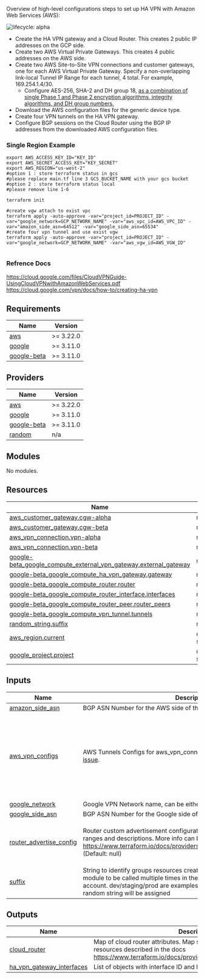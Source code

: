 Overview of high-level configurations steps to set up HA VPN with Amazon Web Services (AWS):

![lifecycle: alpha](https://img.shields.io/badge/lifecycle-alpha-a0c3d2.svg)
* Create the HA VPN gateway and a Cloud Router. This creates 2 public IP addresses on the GCP side.
* Create two AWS Virtual Private Gateways. This creates 4 public addresses on the AWS side.
* Create two AWS Site-to-Site VPN connections and customer gateways, one for each AWS Virtual Private Gateway. Specify a non-overlapping link-local Tunnel IP Range for each tunnel, 4 total. For example, 169.254.1.4/30.
  * Configure AES-256, SHA-2 and DH group 18, [as a combination of single Phase 1 and Phase 2 encryption algorithms, integrity algorithms, and DH group numbers.](https://cloud.google.com/network-connectivity/docs/vpn/how-to/creating-ha-vpn)
* Download the AWS configuration files for the generic device type.
* Create four VPN tunnels on the HA VPN gateway.
* Configure BGP sessions on the Cloud Router using the BGP IP addresses from the downloaded AWS configuration files.

### Single Region Example
```hcl
export AWS_ACCESS_KEY_ID="KEY_ID"
export AWS_SECRET_ACCESS_KEY="KEY_SECRET"
export AWS_REGION="us-west-2"
#option 1 : store terraform status in gcs         
#please replace main.tf line 3 GCS_BUCKET_NAME with your gcs bucket 
#option 2 : store terraform status local 
#please remove line 1-6         

terraform init
        
#create vgw attach to exist vpc
terraform apply -auto-approve -var="project_id=PROJECT_ID" -var="google_network=GCP_NETWORK_NAME" -var="aws_vpc_id=AWS_VPC_ID" -var="amazon_side_asn=64512" -var="google_side_asn=65534"
#create four vpn tunnel and use exist vgw        
terraform apply -auto-approve -var="project_id=PROJECT_ID" -var="google_network=GCP_NETWORK_NAME" -var="aws_vgw_id=AWS_VGW_ID"


```

### Refrence Docs
https://cloud.google.com/files/CloudVPNGuide-UsingCloudVPNwithAmazonWebServices.pdf
https://cloud.google.com/vpn/docs/how-to/creating-ha-vpn

## Requirements

| Name | Version |
|------|---------|
| <a name="requirement_aws"></a> [aws](#requirement\_aws) | >= 3.22.0 |
| <a name="requirement_google"></a> [google](#requirement\_google) | >= 3.11.0 |
| <a name="requirement_google-beta"></a> [google-beta](#requirement\_google-beta) | >= 3.11.0 |

## Providers

| Name | Version |
|------|---------|
| <a name="provider_aws"></a> [aws](#provider\_aws) | >= 3.22.0 |
| <a name="provider_google"></a> [google](#provider\_google) | >= 3.11.0 |
| <a name="provider_google-beta"></a> [google-beta](#provider\_google-beta) | >= 3.11.0 |
| <a name="provider_random"></a> [random](#provider\_random) | n/a |

## Modules

No modules.

## Resources

| Name | Type |
|------|------|
| [aws_customer_gateway.cgw-alpha](https://registry.terraform.io/providers/hashicorp/aws/latest/docs/resources/customer_gateway) | resource |
| [aws_customer_gateway.cgw-beta](https://registry.terraform.io/providers/hashicorp/aws/latest/docs/resources/customer_gateway) | resource |
| [aws_vpn_connection.vpn-alpha](https://registry.terraform.io/providers/hashicorp/aws/latest/docs/resources/vpn_connection) | resource |
| [aws_vpn_connection.vpn-beta](https://registry.terraform.io/providers/hashicorp/aws/latest/docs/resources/vpn_connection) | resource |
| [google-beta_google_compute_external_vpn_gateway.external_gateway](https://registry.terraform.io/providers/hashicorp/google-beta/latest/docs/resources/google_compute_external_vpn_gateway) | resource |
| [google-beta_google_compute_ha_vpn_gateway.gateway](https://registry.terraform.io/providers/hashicorp/google-beta/latest/docs/resources/google_compute_ha_vpn_gateway) | resource |
| [google-beta_google_compute_router.router](https://registry.terraform.io/providers/hashicorp/google-beta/latest/docs/resources/google_compute_router) | resource |
| [google-beta_google_compute_router_interface.interfaces](https://registry.terraform.io/providers/hashicorp/google-beta/latest/docs/resources/google_compute_router_interface) | resource |
| [google-beta_google_compute_router_peer.router_peers](https://registry.terraform.io/providers/hashicorp/google-beta/latest/docs/resources/google_compute_router_peer) | resource |
| [google-beta_google_compute_vpn_tunnel.tunnels](https://registry.terraform.io/providers/hashicorp/google-beta/latest/docs/resources/google_compute_vpn_tunnel) | resource |
| [random_string.suffix](https://registry.terraform.io/providers/hashicorp/random/latest/docs/resources/string) | resource |
| [aws_region.current](https://registry.terraform.io/providers/hashicorp/aws/latest/docs/data-sources/region) | data source |
| [google_project.project](https://registry.terraform.io/providers/hashicorp/google/latest/docs/data-sources/project) | data source |

## Inputs

| Name | Description | Type | Default | Required |
|------|-------------|------|---------|:--------:|
| <a name="input_amazon_side_asn"></a> [amazon\_side\_asn](#input\_amazon\_side\_asn) | BGP ASN Number for the AWS side of the VPN | `number` | `64512` | no |
| <a name="input_aws_vpn_configs"></a> [aws\_vpn\_configs](#input\_aws\_vpn\_configs) | AWS Tunnels Configs for aws\_vpn\_connection. This addresses this [known issue](https://cloud.google.com/network-connectivity/docs/vpn/how-to/creating-ha-vpn). | `map(any)` | <pre>{<br>  "dh_group_numbers": [<br>    "18"<br>  ],<br>  "encryption_algorithms": [<br>    "AES256"<br>  ],<br>  "integrity_algorithms": [<br>    "SHA2-256"<br>  ]<br>}</pre> | no |
| <a name="input_google_network"></a> [google\_network](#input\_google\_network) | Google VPN Network name, can be either a name or a self\_link | `string` | `"default"` | no |
| <a name="input_google_side_asn"></a> [google\_side\_asn](#input\_google\_side\_asn) | BGP ASN Number for the Google side of the VPN | `number` | `65534` | no |
| <a name="input_router_advertise_config"></a> [router\_advertise\_config](#input\_router\_advertise\_config) | Router custom advertisement configuration, ip\_ranges is a map of address ranges and descriptions. More info can be found here https://www.terraform.io/docs/providers/google/r/compute_router.html#bgp (Default:  null) | <pre>object({<br>    groups    = list(string)<br>    ip_ranges = map(string)<br>    mode      = string<br>  })</pre> | `null` | no |
| <a name="input_suffix"></a> [suffix](#input\_suffix) | String to identify groups resources created by this module. This allow the module to be called multiple times in the same GCP Project and AWS account. dev/staging/prod are examples inputs. If not passed a 10 character random string will be assigned | `string` | `"null"` | no |

## Outputs

| Name | Description |
|------|-------------|
| <a name="output_cloud_router"></a> [cloud\_router](#output\_cloud\_router) | Map of cloud router attributes. Map should match the exported resources described in the docs https://www.terraform.io/docs/providers/google/r/compute_router.html |
| <a name="output_ha_vpn_gateway_interfaces"></a> [ha\_vpn\_gateway\_interfaces](#output\_ha\_vpn\_gateway\_interfaces) | List of objects with interface ID and IP addresses |
